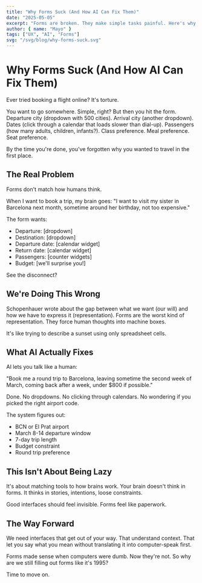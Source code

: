 ```yaml
---
title: "Why Forms Suck (And How AI Can Fix Them)"
date: "2025-05-05"
excerpt: "Forms are broken. They make simple tasks painful. Here's why AI might be the answer to getting rid of them forever."
author: { name: "Mayo" }
tags: ["UX", "AI", "Forms"]
svg: "/svg/blog/why-forms-suck.svg"
---
```


# Why Forms Suck (And How AI Can Fix Them)

Ever tried booking a flight online? It's torture.

You want to go somewhere. Simple, right? But then you hit the form. Departure city (dropdown with 500 cities). Arrival city (another dropdown). Dates (click through a calendar that loads slower than dial-up). Passengers (how many adults, children, infants?). Class preference. Meal preference. Seat preference.

By the time you're done, you've forgotten why you wanted to travel in the first place.

## The Real Problem

Forms don't match how humans think. 

When I want to book a trip, my brain goes: "I want to visit my sister in Barcelona next month, sometime around her birthday, not too expensive."

The form wants: 
- Departure: [dropdown]
- Destination: [dropdown] 
- Departure date: [calendar widget]
- Return date: [calendar widget]
- Passengers: [counter widgets]
- Budget: [we'll surprise you!]

See the disconnect?

## We're Doing This Wrong

Schopenhauer wrote about the gap between what we want (our will) and how we have to express it (representation). Forms are the worst kind of representation. They force human thoughts into machine boxes.

It's like trying to describe a sunset using only spreadsheet cells.

## What AI Actually Fixes

AI lets you talk like a human:

"Book me a round trip to Barcelona, leaving sometime the second week of March, coming back after a week, under $800 if possible."

Done. No dropdowns. No clicking through calendars. No wondering if you picked the right airport code.

The system figures out:
- BCN or El Prat airport
- March 8-14 departure window  
- 7-day trip length
- Budget constraint
- Round trip preference

## This Isn't About Being Lazy

It's about matching tools to how brains work. Your brain doesn't think in forms. It thinks in stories, intentions, loose constraints.

Good interfaces should feel invisible. Forms feel like paperwork.

## The Way Forward

We need interfaces that get out of your way. That understand context. That let you say what you mean without translating it into computer-speak first.

Forms made sense when computers were dumb. Now they're not. So why are we still filling out forms like it's 1995?

Time to move on.

